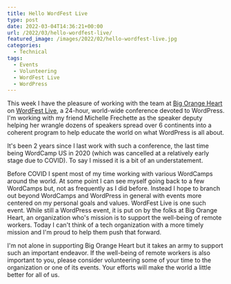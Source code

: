 ```yaml
---
title: Hello WordFest Live
type: post
date: 2022-03-04T14:36:21+00:00
url: /2022/03/hello-wordfest-live/
featured_image: /images/2022/02/hello-wordfest-live.jpg
categories:
  - Technical
tags:
  - Events
  - Volunteering
  - WordFest Live
  - WordPress
---
```


This week I have the pleasure of working with the team at [Big Orange Heart][1] on [WordFest Live][2], a 24-hour, world-wide conference devoted to WordPress. I'm working with my friend Michelle Frechette as the speaker deputy helping her wrangle dozens of speakers spread over 6 continents into a coherent program to help educate the world on what WordPress is all about.

It's been 2 years since I last work with such a conference, the last time being WordCamp US in 2020 (which was cancelled at a relatively early stage due to COVID). To say I missed it is a bit of an understatement.

Before COVID I spent most of my time working with various WordCamps around the world. At some point I can see myself going back to a few WordCamps but, not as frequently as I did before. Instead I hope to branch out beyond WordCamps and WordPress in general with events more centered on my personal goals and values. WordFest Live is one such event. While still a WordPress event, it is put on by the folks at Big Orange Heart, an organization who's mission is to support the well-being of remote workers. Today I can't think of a tech organization with a more timely mission and I'm proud to help them push that forward.

I'm not alone in supporting Big Orange Heart but it takes an army to support such an important endeavor. If the well-being of remote workers is also important to you, please consider volunteering some of your time to the organization or one of its events. Your efforts will make the world a little better for all of us.

 [1]: https://www.bigorangeheart.org
 [2]: https://www.wordfest.live/2022/march/